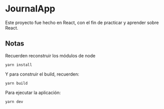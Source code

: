 # JournalApp

Este proyecto fue hecho en React, con el fin de practicar y aprender sobre React.

## Notas

Recuerden reconstruir los módulos de node

`yarn install`

Y para construir el build, recuerden:

`yarn build`

Para ejecutar la aplicación:

`yarn dev`
